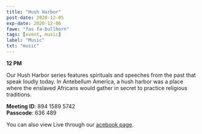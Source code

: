 ```yaml
---
title: "Hush Harbor"
post-date: 2020-12-05
exp-date: 2020-12-06
fawe: "fas fa-bullhorn"
tags: [event, music]
label: "Music"
txt: "music"
---
```

**12 PM**

Our Hush Harbor series features spirituals and speeches from the past that speak loudly today. In Antebellum America, a hush harbor was a place where the enslaved Africans would gather in secret to practice religious traditions.

<p class="text-danger"><b>Meeting ID</b>: 894 1589 5742
<br>
<b>Passcode</b>: 636 489
</p>

You can also view Live through our <a href="https://www.facebook.com/SBAParish" target="_blank"><span class="fab fa-facebook fa-2x wow flash" data-wow-delay="5s"></span>acebook page</a>.